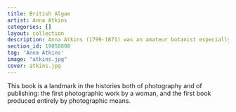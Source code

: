 ```yaml
---
title: British Algae
artist: Anna Atkins
categories: []
layout: collection
description: Anna Atkins (1799-1871) was an amateur botanist especially interested in scientific illustration and taxonomy. Her goal in producing Photographs of British Algae was to provide a visual companion to William Harvey&#39;s pioneering but unillustrated 1841 publication Manual of British Algae.
section_id: 19058808
tag: 'Anna Atkins'
image: "atkins.jpg"
cover: atkins.jpg
---
```


This book is a landmark in the histories both of photography and of publishing: the first photographic work by a woman, and the first book produced entirely by photographic means.